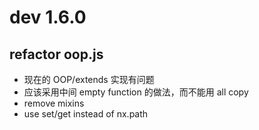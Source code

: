 # dev 1.6.0

## refactor oop.js
- 现在的 OOP/extends 实现有问题
- 应该采用中间 empty function 的做法，而不能用 all copy
- remove mixins
- use set/get instead of nx.path
